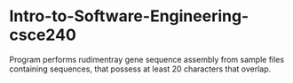 # Intro-to-Software-Engineering-csce240
Program performs rudimentray gene sequence assembly from sample files containing sequences,
that possess at least 20 characters that overlap.
